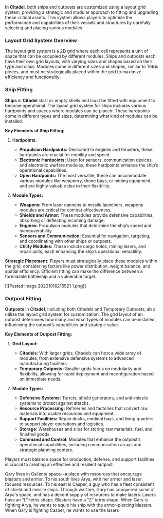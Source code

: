 In **Citadel**, both ships and outposts are customized using a layout grid system, providing a strategic and modular approach to fitting and upgrading these critical assets. This system allows players to optimize the performance and capabilities of their vessels and structures by carefully selecting and placing various modules.

### Layout Grid System Overview

The layout grid system is a 2D grid where each cell represents a unit of space that can be occupied by different modules. Ships and outposts each have their own grid layouts, with varying sizes and shapes based on their type and class. Modules come in different sizes and shapes, similar to Tetris pieces, and must be strategically placed within the grid to maximize efficiency and functionality.

### Ship Fitting

**Ships** in **Citadel** start as empty shells and must be fitted with equipment to become operational. The layout grid system for ships includes various hardpoints and spaces where modules can be placed. These hardpoints come in different types and sizes, determining what kind of modules can be installed.

**Key Elements of Ship Fitting:**

1. **Hardpoints:**
    
    - **Propulsion Hardpoints:** Dedicated to engines and thrusters, these hardpoints are crucial for mobility and speed.
    - **Electronic Hardpoints:** Used for sensors, communication devices, and electronic warfare modules, these hardpoints enhance the ship’s operational capabilities.
    - **Open Hardpoints:** The most versatile, these can accommodate various modules like weaponry, drone bays, or mining equipment, and are highly valuable due to their flexibility.
2. **Module Types:**
    
    - **Weapons:** From laser cannons to missile launchers, weapons modules are critical for combat effectiveness.
    - **Shields and Armor:** These modules provide defensive capabilities, absorbing or deflecting incoming damage.
    - **Engines:** Propulsion modules that determine the ship’s speed and maneuverability.
    - **Sensors and Communication:** Essential for navigation, targeting, and coordinating with other ships or outposts.
    - **Utility Modules:** These include cargo holds, mining lasers, and repair units, each enhancing the ship’s operational versatility.

**Strategic Placement:** Players must strategically place these modules within the grid, considering factors like power distribution, weight balance, and spatial efficiency. Efficient fitting can make the difference between a formidable battleship and a vulnerable target.

![[Pasted image 20231016215521 1.png]]
### Outpost Fitting

**Outposts** in **Citadel**, including both Citadels and Temporary Outposts, also utilize the layout grid system for customization. The grid layout of an outpost determines how many and what types of modules can be installed, influencing the outpost’s capabilities and strategic value.

**Key Elements of Outpost Fitting:**

1. **Grid Layout:**
    
    - **Citadels:** With larger grids, Citadels can host a wide array of modules, from extensive defensive systems to advanced manufacturing facilities.
    - **Temporary Outposts:** Smaller grids focus on modularity and flexibility, allowing for rapid deployment and reconfiguration based on immediate needs.
2. **Module Types:**
    
    - **Defensive Systems:** Turrets, shield generators, and anti-missile systems to protect against attacks.
    - **Resource Processing:** Refineries and factories that convert raw materials into usable resources and equipment.
    - **Support Facilities:** Repair docks, medical bays, and living quarters to support player operations and logistics.
    - **Storage:** Warehouses and silos for storing raw materials, fuel, and finished goods.
    - **Command and Control:** Modules that enhance the outpost’s operational capabilities, including communication arrays and strategic planning centers.

Players must balance space for production, defense, and support facilities is crucial to creating an effective and resilient outpost.


Gary lives in Gallente space--a place with resources that encourage blasters and armor. To his south lives Arya, with her armor and laser focused resources. To his east is Casper, a guy who has a fleet consistent of shield and missile ships. Through warfare, Gary has conquered some of Arya's space, and has a decent supply of resources to make lasers. Lasers have an "L" tetris shape. Blasters have a "Z" tetris shape.  When Gary is fighting Arya, he wants to equip his ship with the armor-piercing blasters. When Gary is fighting Casper, he wants to use the lasers